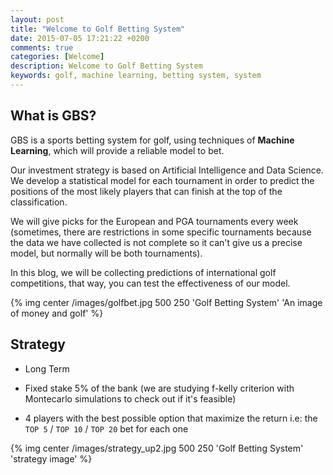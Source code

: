 ```yaml
---
layout: post
title: "Welcome to Golf Betting System"
date: 2015-07-05 17:21:22 +0200
comments: true
categories: [Welcome]
description: Welcome to Golf Betting System
keywords: golf, machine learning, betting system, system
---
```



## What is GBS?

GBS is a sports betting system for golf, using techniques of **Machine Learning**, which will provide a reliable model to bet.

Our investment strategy is based on Artificial Intelligence and Data Science. We develop a statistical model for each tournament in order to predict the positions of the most likely players that can finish at the top of the classification.

We will give picks for the European and PGA tournaments every week (sometimes, there are restrictions in some specific tournaments because the data we have collected is not complete so it can't give us a precise model, but normally will be both tournaments).

In this blog, we will be collecting predictions of international golf competitions, that way, you can test the effectiveness of our model.


{% img center /images/golfbet.jpg 500 250 'Golf Betting System' 'An image of money and golf' %}



## Strategy

- Long Term

- Fixed stake 5% of the bank
  (we are studying f-kelly criterion with Montecarlo simulations to check out if it's feasible)

- 4 players with the best possible option that maximize the return i.e: the `TOP 5` / `TOP 10` / `TOP 20` bet for each one

{% img center /images/strategy_up2.jpg 500 250 'Golf Betting System' 'strategy image' %}
